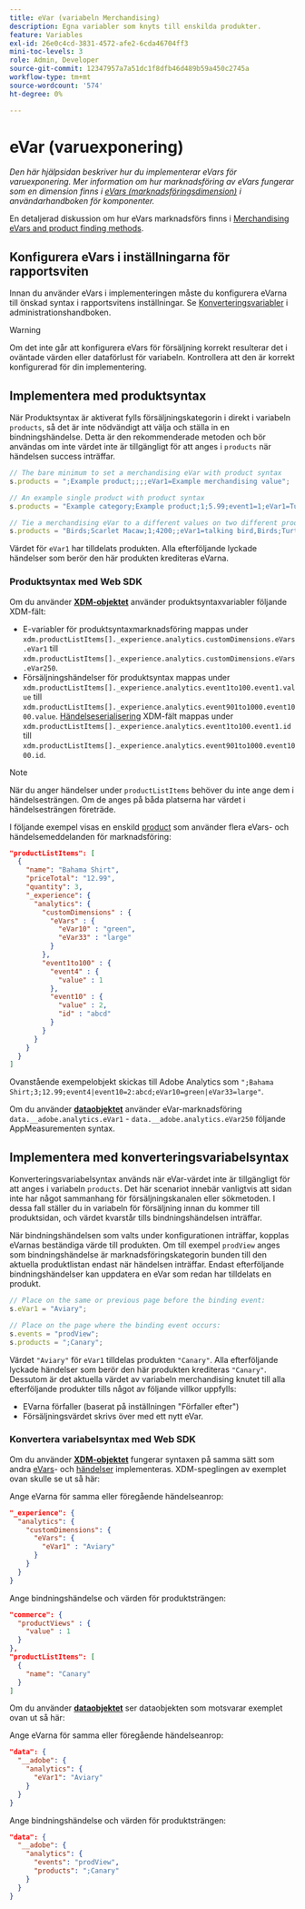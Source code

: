 ```yaml
---
title: eVar (variabeln Merchandising)
description: Egna variabler som knyts till enskilda produkter.
feature: Variables
exl-id: 26e0c4cd-3831-4572-afe2-6cda46704ff3
mini-toc-levels: 3
role: Admin, Developer
source-git-commit: 12347957a7a51dc1f8dfb46d489b59a450c2745a
workflow-type: tm+mt
source-wordcount: '574'
ht-degree: 0%

---
```


# eVar (varuexponering)

*Den här hjälpsidan beskriver hur du implementerar eVars för varuexponering. Mer information om hur marknadsföring av eVars fungerar som en dimension finns i [eVars (marknadsföringsdimension)](/help/components/dimensions/evar-merchandising.md) i användarhandboken för komponenter.*

En detaljerad diskussion om hur eVars marknadsförs finns i [Merchandising eVars and product finding methods](https://experienceleague.adobe.com/docs/analytics/admin/admin-tools/conversion-variables/merchandising-evars.html?lang=sv-SE).

## Konfigurera eVars i inställningarna för rapportsviten

Innan du använder eVars i implementeringen måste du konfigurera eVarna till önskad syntax i rapportsvitens inställningar. Se [Konverteringsvariabler](/help/admin/admin/c-manage-report-suites/c-edit-report-suites/conversion-var-admin/conversion-var-admin.md) i administrationshandboken.

>[!WARNING]
>
>Om det inte går att konfigurera eVars för försäljning korrekt resulterar det i oväntade värden eller dataförlust för variabeln. Kontrollera att den är korrekt konfigurerad för din implementering.

## Implementera med produktsyntax

När Produktsyntax är aktiverat fylls försäljningskategorin i direkt i variabeln `products`, så det är inte nödvändigt att välja och ställa in en bindningshändelse. Detta är den rekommenderade metoden och bör användas om inte värdet inte är tillgängligt för att anges i `products` när händelsen success inträffar.

```js
// The bare minimum to set a merchandising eVar with product syntax
s.products = ";Example product;;;;eVar1=Example merchandising value";

// An example single product with product syntax
s.products = "Example category;Example product;1;5.99;event1=1;eVar1=Turtles";

// Tie a merchandising eVar to a different values on two different products
s.products = "Birds;Scarlet Macaw;1;4200;;eVar1=talking bird,Birds;Turtle dove;2;550;;eVar1=love birds";
```

Värdet för `eVar1` har tilldelats produkten. Alla efterföljande lyckade händelser som berör den här produkten krediteras eVarna.

### Produktsyntax med Web SDK

Om du använder [**XDM-objektet**](/help/implement/aep-edge/xdm-var-mapping.md) använder produktsyntaxvariabler följande XDM-fält:

* E-variabler för produktsyntaxmarknadsföring mappas under `xdm.productListItems[]._experience.analytics.customDimensions.eVars.eVar1` till `xdm.productListItems[]._experience.analytics.customDimensions.eVars.eVar250`.
* Försäljningshändelser för produktsyntax mappas under `xdm.productListItems[]._experience.analytics.event1to100.event1.value` till `xdm.productListItems[]._experience.analytics.event901to1000.event1000.value`. [Händelseserialisering](events/event-serialization.md) XDM-fält mappas under `xdm.productListItems[]._experience.analytics.event1to100.event1.id` till `xdm.productListItems[]._experience.analytics.event901to1000.event1000.id`.

>[!NOTE]
>
>När du anger händelser under `productListItems` behöver du inte ange dem i händelsesträngen. Om de anges på båda platserna har värdet i händelsesträngen företräde.

I följande exempel visas en enskild [product](products.md) som använder flera eVars- och händelsemeddelanden för marknadsföring:

```json
"productListItems": [
  {
    "name": "Bahama Shirt",
    "priceTotal": "12.99",
    "quantity": 3,
    "_experience": {
      "analytics": {
        "customDimensions" : {
          "eVars" : {
            "eVar10" : "green",
            "eVar33" : "large"
          }
        },
        "event1to100" : {
          "event4" : {
            "value" : 1
          },
          "event10" : {
            "value" : 2,
            "id" : "abcd"
          }
        }
      }
    }
  }
]
```

Ovanstående exempelobjekt skickas till Adobe Analytics som `";Bahama Shirt;3;12.99;event4|event10=2:abcd;eVar10=green|eVar33=large"`.

Om du använder [**dataobjektet**](/help/implement/aep-edge/data-var-mapping.md) använder eVar-marknadsföring `data.__adobe.analytics.eVar1` - `data.__adobe.analytics.eVar250` följande AppMeasurementen syntax.

## Implementera med konverteringsvariabelsyntax

Konverteringsvariabelsyntax används när eVar-värdet inte är tillgängligt för att anges i variabeln `products`. Det här scenariot innebär vanligtvis att sidan inte har något sammanhang för försäljningskanalen eller sökmetoden. I dessa fall ställer du in variabeln för försäljning innan du kommer till produktsidan, och värdet kvarstår tills bindningshändelsen inträffar.

När bindningshändelsen som valts under konfigurationen inträffar, kopplas eVarnas beständiga värde till produkten. Om till exempel `prodView` anges som bindningshändelse är marknadsföringskategorin bunden till den aktuella produktlistan endast när händelsen inträffar. Endast efterföljande bindningshändelser kan uppdatera en eVar som redan har tilldelats en produkt.

```js
// Place on the same or previous page before the binding event:
s.eVar1 = "Aviary";

// Place on the page where the binding event occurs:
s.events = "prodView";
s.products = ";Canary";
```

Värdet `"Aviary"` för `eVar1` tilldelas produkten `"Canary"`. Alla efterföljande lyckade händelser som berör den här produkten krediteras `"Canary"`. Dessutom är det aktuella värdet av variabeln merchandising knutet till alla efterföljande produkter tills något av följande villkor uppfylls:

* EVarna förfaller (baserat på inställningen &quot;Förfaller efter&quot;)
* Försäljningsvärdet skrivs över med ett nytt eVar.

### Konvertera variabelsyntax med Web SDK

Om du använder [**XDM-objektet**](/help/implement/aep-edge/xdm-var-mapping.md) fungerar syntaxen på samma sätt som andra [eVars](evar.md)- och [händelser](events/events-overview.md) implementeras. XDM-speglingen av exemplet ovan skulle se ut så här:

Ange eVarna för samma eller föregående händelseanrop:

```json
"_experience": {
  "analytics": {
    "customDimensions": {
      "eVars": {
        "eVar1" : "Aviary"
      }
    }
  }
}
```

Ange bindningshändelse och värden för produktsträngen:

```json
"commerce": {
  "productViews" : {
    "value" : 1
  }
},
"productListItems": [
  {
    "name": "Canary"
  }
]
```

Om du använder [**dataobjektet**](/help/implement/aep-edge/data-var-mapping.md) ser dataobjekten som motsvarar exemplet ovan ut så här:

Ange eVarna för samma eller föregående händelseanrop:

```json
"data": {
  "__adobe": {
    "analytics": {
      "eVar1": "Aviary"
    }
  }
}
```

Ange bindningshändelse och värden för produktsträngen:

```json
"data": {
  "__adobe": {
    "analytics": {
      "events": "prodView",
      "products": ";Canary"
    }
  }
}
```
